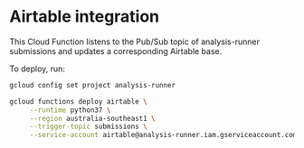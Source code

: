 # Airtable integration

This Cloud Function listens to the Pub/Sub topic of analysis-runner submissions and updates a corresponding Airtable base.

To deploy, run:

```bash
gcloud config set project analysis-runner

gcloud functions deploy airtable \
     --runtime python37 \
     --region australia-southeast1 \
     --trigger-topic submissions \
     --service-account airtable@analysis-runner.iam.gserviceaccount.com
```
